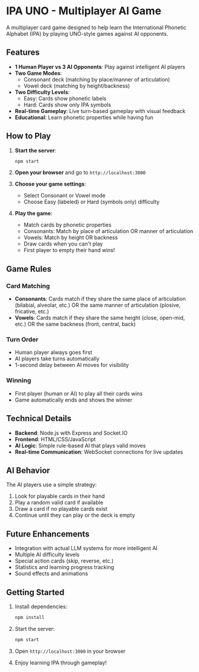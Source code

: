 # IPA UNO - Multiplayer AI Game

A multiplayer card game designed to help learn the International Phonetic Alphabet (IPA) by playing UNO-style games against AI opponents.

## Features

- **1 Human Player vs 3 AI Opponents**: Play against intelligent AI players
- **Two Game Modes**:
  - Consonant deck (matching by place/manner of articulation)
  - Vowel deck (matching by height/backness)
- **Two Difficulty Levels**:
  - Easy: Cards show phonetic labels
  - Hard: Cards show only IPA symbols
- **Real-time Gameplay**: Live turn-based gameplay with visual feedback
- **Educational**: Learn phonetic properties while having fun

## How to Play

1. **Start the server**:

   ```bash
   npm start
   ```

2. **Open your browser** and go to `http://localhost:3000`

3. **Choose your game settings**:

   - Select Consonant or Vowel mode
   - Choose Easy (labeled) or Hard (symbols only) difficulty

4. **Play the game**:
   - Match cards by phonetic properties
   - Consonants: Match by place of articulation OR manner of articulation
   - Vowels: Match by height OR backness
   - Draw cards when you can't play
   - First player to empty their hand wins!

## Game Rules

### Card Matching

- **Consonants**: Cards match if they share the same place of articulation (bilabial, alveolar, etc.) OR the same manner of articulation (plosive, fricative, etc.)
- **Vowels**: Cards match if they share the same height (close, open-mid, etc.) OR the same backness (front, central, back)

### Turn Order

- Human player always goes first
- AI players take turns automatically
- 1-second delay between AI moves for visibility

### Winning

- First player (human or AI) to play all their cards wins
- Game automatically ends and shows the winner

## Technical Details

- **Backend**: Node.js with Express and Socket.IO
- **Frontend**: HTML/CSS/JavaScript
- **AI Logic**: Simple rule-based AI that plays valid moves
- **Real-time Communication**: WebSocket connections for live updates

## AI Behavior

The AI players use a simple strategy:

1. Look for playable cards in their hand
2. Play a random valid card if available
3. Draw a card if no playable cards exist
4. Continue until they can play or the deck is empty

## Future Enhancements

- Integration with actual LLM systems for more intelligent AI
- Multiple AI difficulty levels
- Special action cards (skip, reverse, etc.)
- Statistics and learning progress tracking
- Sound effects and animations

## Getting Started

1. Install dependencies:

   ```bash
   npm install
   ```

2. Start the server:

   ```bash
   npm start
   ```

3. Open `http://localhost:3000` in your browser

4. Enjoy learning IPA through gameplay!
